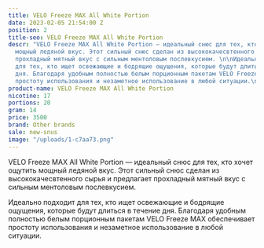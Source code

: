 ```yaml
---
title: VELO Freeze MAX All White Portion
date: 2023-02-05 21:54:00 Z
position: 2
title-seo: VELO Freeze MAX All White Portion
descr: "VELO Freeze MAX All White Portion — идеальный снюс для тех, кто хочет ощутить
  мощный ледяной вкус. Этот сильный снюс сделан из высококачесвтенного сырья и предлагает
  прохладный мятный вкус с сильным ментоловым послевкусием. \n\nИдеально подходит
  для тех, кто ищет освежающие и бодрящие ощущения, которые будут длиться в течение
  дня. Благодаря удобным полностью белым порционным пакетам VELO Freeze MAX обеспечивает
  простоту использования и незаметное использование в любой ситуации.\n"
product-name: VELO Freeze MAX All White Portion
nicotine: 17
portions: 20
gram: 14
price: 3500
brand: Other brands
sale: new-snus
image: "/uploads/1-c7aa73.png"
---
```


VELO Freeze MAX All White Portion — идеальный снюс для тех, кто хочет ощутить мощный ледяной вкус. Этот сильный снюс сделан из высококачесвтенного сырья и предлагает прохладный мятный вкус с сильным ментоловым послевкусием. 

Идеально подходит для тех, кто ищет освежающие и бодрящие ощущения, которые будут длиться в течение дня. Благодаря удобным полностью белым порционным пакетам VELO Freeze MAX обеспечивает простоту использования и незаметное использование в любой ситуации.
